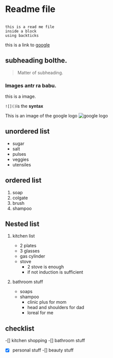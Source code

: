 # Readme file

```

this is a read me file
inside a block
using backticks

```

this is a link to [google](https://www.google.com)

## subheading bolthe.
> Matter of subheading.

### Images antr ra babu.

this is a image.

` ![]() `is the **syntax**

This is an image of the google logo ![google logo](https://www.google.com/images/branding/googlelogo/2x/googlelogo_color_272x92dp.png)


## unordered list
+ sugar
+ salt
+ pulses
+ veggies
+ utensiles

## ordered list
1. soap
2. colgate
3. brush
4. shampoo

## Nested list
1. kitchen list
   - 2 plates
   - 3 glasses
   - gas cylinder
   - stove
       - 2 stove is enough
       - if not induction is sufficient
    
  2. bathroom stuff
      - soaps
      - shampoo
          - clinic plus for mom
          - head and shoulders for dad
          - loreal for me
       

## checklist
-[] kitchen shopping
-[] bathroom stuff 
-[x] personal stuff
-[] beauty stuff
